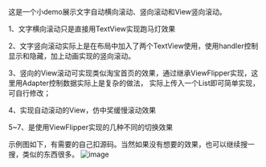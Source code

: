  这是一个小demo展示文字自动横向滚动、竖向滚动和View竖向滚动。

 1、文字横向滚动只是直接用TextView实现跑马灯效果

 2、文字竖向滚动实际上是在布局中加入了两个TextView使用，使用handler控制显示和隐藏，加上动画实现的竖向滚动。

 3、竖向的View滚动可实现类似淘宝首页的效果，通过继承ViewFlipper实现，这里用Adapter控制数据实际上是复杂的做法，
 实际上传入一个List<View>即可简单实现，可自行修改；
 
 4、实现自动滚动的View，仿中奖缓慢滚动效果

 5~7、是使用ViewFlipper实现的几种不同的切换效果

 示例图如下，有需要的自己扣源码。当然如果没有想要的效果，也可以继续搜一搜，类似的东西很多。
 ![image](https://github.com/leiyun1993/AutoScrollLayout/raw/master/image/01.gif)
